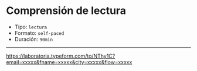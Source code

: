 # Comprensión de lectura

* Tipo: `lectura`
* Formato: `self-paced`
* Duración: `90min`

***

https://laboratoria.typeform.com/to/NThy1C?email=xxxxx&fname=xxxxx&city=xxxxx&flow=xxxxx
